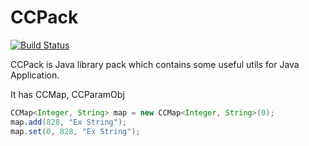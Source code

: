  # CCPack

[![Build Status](https://travis-ci.org/joemccann/dillinger.svg?branch=master)](https://travis-ci.org/joemccann/dillinger)

CCPack is Java library pack which contains some useful utils for Java Application.

It has CCMap, CCParamObj

```Java
CCMap<Integer, String> map = new CCMap<Integer, String>(0);
map.add(828, "Ex String");
map.set(0, 828, "Ex String");
```
 

